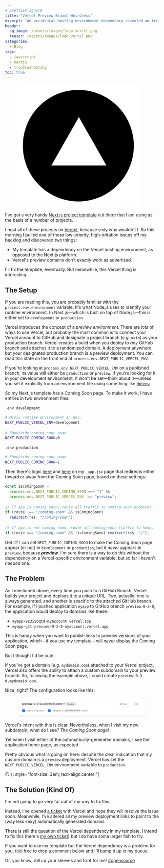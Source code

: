 ```yaml
---
# prettier-ignore
title: "Vercel Preview Branch Weirdness"
excerpt: "An accidental hosting environment dependency revealed an irritating bug in Vercel's preview deployment logic."
header:
  og_image: /assets/images/logo-vercel.png
  teaser: /assets/images/logo-vercel.png
categories:
  - Blog
tags:
  - javascript
  - nextjs
  - troubleshooting
toc: true
---
```


<figure class="align-left drop-image">
    <img src="/assets/images/logo-vercel.png">
</figure>

I've got a very handy
[Next.js project template](https://github.com/karmaniverous/template-nextjs) out
there that I am using as the basis of a number of projects.

I host all of these projects on [Vercel](https://vercel.com/), because srsly why
wouldn't I. So this morning I pulled one of those low-priority, high-irritation
issues off my backlog and discovered two things:

- My template has a dependency on the Vercel hosting environment, as opposed to
  the Next.js platform.
- Vercel's preview domains don't exactly work as advertised.

I'll fix the template, eventually. But meanwhile, this Vercel thing is
interesting.

## The Setup

If you are reading this, you are probably familiar with the
`process.env.environment` variable. It's what Node.js uses to identify your
runtime environment. In Next.js—which is built on top of Node.js—this is either
set to `development` or `production`.

Vercel introduces the concept of a _preview environment_. There are lots of ways
to use Vercel, but probably the most common is to connect your Vercel account to
GitHub and designate a project branch (_e.g._ `main`) as your production branch.
Vercel creates a build when you deploy to _any_ GitHub branch and attaches it to
a randomized domain. A deployment anywhere but your designated production branch
is a preview deployment. You can read this state on the front end at
`process.env.NEXT_PUBLIC_VERCEL_ENV`.

If you're looking at `process.env.NEXT_PUBLIC_VERCEL_ENV` on a published branch,
its value will either be `production` or `preview`. If you're looking for it in
your development environment, it won't be set—think about it—unless you set it
explicitly from an environment file using something like
[`dotenv`](https://www.npmjs.com/package/dotenv).

So my Next.js template has a Coming Soon page. To make it work, I have entries
in two environment files:

`.env.development`

```sh
# Mimic runtime environment in dev.
NEXT_PUBLIC_VERCEL_ENV=development

# Show/hide coming soon page.
NEXT_PUBLIC_COMING_SOON=0
```

`.env.production`

```sh
# Show/hide coming soon page.
NEXT_PUBLIC_COMING_SOON=1
```

Then there's logic
[here](https://github.com/karmaniverous/template-nextjs/blob/4b81be555ec7be25ede64c081010da86d460f1b9/pages/_app.jsx#L25-L27)
and
[here](https://github.com/karmaniverous/template-nextjs/blob/4b81be555ec7be25ede64c081010da86d460f1b9/pages/_app.jsx#L210-L214)
on my `_app.jsx` page that redirects either toward or away from the Coming Soon
page, based on these settings:

```jsx
const isComingSoon =
  process.env.NEXT_PUBLIC_COMING_SOON === "1" &&
  process.env.NEXT_PUBLIC_VERCEL_ENV !== "preview";

// If app is coming soon, route all traffic to coming-soon endpoint.
if (route !== "/coming-soon" && isComingSoon)
  redirect(res, "/coming-soon");

// If app is not coming soon, route all coming-soon traffic to home.
if (route === "/coming-soon" && !isComingSoon) redirect(res, "/");
```

Get it? I can set `NEXT_PUBLIC_COMING_SOON` to make the Coming Soon page appear
(or not) in `development` or `production`, but it _never_ appears in `preview`,
because **_preview_**. I'm sure there is a way to do this without the dependency
on a Vercel-specific environment variable, but so far I haven't _needed_ one.

## The Problem

As I mentioned above, every time you push to a GitHub Branch, Vercel builds your
project and deploys it to a unique URL. Two, actually: one is always generated,
and another is specific to the attached GitHub branch. For example, if I pushed
application `myapp` to GitHub branch `preview-0-3-0`, the application would
deploy to domains like these:

- `myapp-9z3i9bqtd-myaccount.vercel.app`
- `myapp-git-preview-0-3-0-myaccount.vercel.app`

This is handy when you want to publish links to preview versions of your
application, which—if you use my template—will _never_ display the Coming Soon
page.

But I thought I'd be cute.

If you've got a domain (_e.g._ `mydomain.com`) attached to your Vercel project,
Vercel also offers the ability to attach a custom subdomain to your preview
branch. So, following the example above, I could create
`preview-0-3-0.mydomain.com`.

Nice, right? The configuration looks like this:

<figure>
    <a href="/assets/images/vercel-preview-branch.png"><img src="/assets/images/vercel-preview-branch.png"></a>
</figure>

Vercel's intent with this is clear. Nevertheless, when I visit my new subdomain,
what do I see? _The Coming Soon page!_

Yet when I visit either of the automatically-generated domains, I see the
application home page, as expected.

Pretty obvious what is going on here: despite the clear indication that my
custom domain is a `preview` deployment, Vercel has set the
`NEXT_PUBLIC_VERCEL_ENV` environment variable to `production`.

😐 {: style="font-size: 3em; text-align:center;"}

## The Solution (Kind Of)

I'm not going to go very far out of my way to fix this.

Instead, I've opened
[a ticket](https://github.com/vercel/vercel/discussions/8340) with Vercel and
hope they will resolve the issue soon. Meanwhile, I've altered all my preview
deployment links to point to the (way less sexy) automatically generated
domains.

There is still the question of the Vercel dependency in my template. I intend to
fix this (here's
[my own ticket](https://github.com/karmaniverous/template-nextjs/issues/20)) but
I do have some larger fish to fry.

If you want to use my template but the Vercel dependency is a problem for you,
feel free to drop a comment below and I'll bump it up in my queue.

Or, you know, roll up your sleeves and fix it for me!
[#opensource](https://twitter.com/hashtag/openSource)
